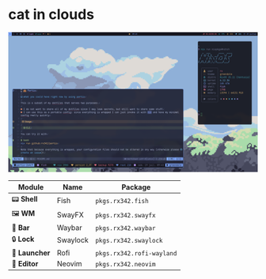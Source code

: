 # cat in clouds

![screenshot](screenshot.png)

| Module          | Name     | Package                   |
| --------------- | -------- | ------------------------- |
| 📟 **Shell**    | Fish     | `pkgs.rx342.fish`         |
| 🖼️ **WM**       | SwayFX   | `pkgs.rx342.swayfx`       |
| 🔲 **Bar**      | Waybar   | `pkgs.rx342.waybar`       |
| 🔒 **Lock**     | Swaylock | `pkgs.rx342.swaylock`     |
| 🚀 **Launcher** | Rofi     | `pkgs.rx342.rofi-wayland` |
| 📝 **Editor**   | Neovim   | `pkgs.rx342.neovim`       |
